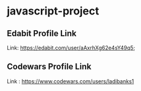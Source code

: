 # javascript-project
## Edabit Profile Link
Link: https://edabit.com/user/aAxrhXg62e4sY49q5;
## Codewars Profile Link
Link : https://www.codewars.com/users/ladibanks1

